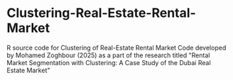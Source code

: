 # Clustering-Real-Estate-Rental-Market
R source code for Clustering of Real-Estate Rental Market
Code developed by Mohamed Zoghbour (2025) as a part of the research titled
"Rental Market Segmentation with Clustering: A Case Study of the Dubai Real Estate Market"
